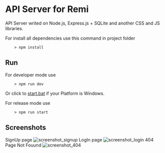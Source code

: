 # API Server for Remi
API Server writed on Node.js, Express.js + SQLite and another CSS and JS libraries.

For install all dependencies use this command in project folder
```
    > npm install
```

## Run 
For developer mode use
```
    > npm run dev
```
Or click to [start.bat](/start.bat) if your Platform is Windows.

For release mode use
```
    > npm run start
```

## Screenshots
SignUp page
![screenshot_signup](/screenshots/screenshot_signup.png)
LogIn page
![screenshot_login](/screenshots/screenshot_login.png)
404 Page Not Fouund
![screenshot_404](/screenshots/screenshot_404.png)
